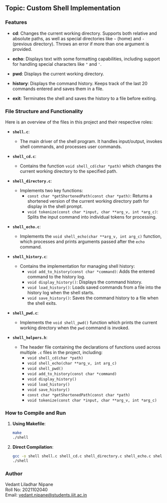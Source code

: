 ## Topic: Custom Shell Implementation

### Features

- **cd**: Changes the current working directory. Supports both relative and absolute paths, as well as special directories like `~` (home) and `-` (previous directory). Throws an error if more than one argument is provided.
  
- **echo**: Displays text with some formatting capabilities, including support for handling special characters like `"` and `'`.

- **pwd**: Displays the current working directory.

- **history**: Displays the command history. Keeps track of the last 20 commands entered and saves them in a file.

- **exit**: Terminates the shell and saves the history to a file before exiting.

### File Structure and Functionality

Here is an overview of the files in this project and their respective roles:

- **`shell.c`**:
  - The main driver of the shell program. It handles input/output, invokes shell commands, and processes user commands.
  
- **`shell_cd.c`**:
  - Contains the function `void shell_cd(char *path)` which changes the current working directory to the specified path.
  
- **`shell_directory.c`**:
  - Implements two key functions:
    - `const char *getShortenedPath(const char *path)`: Returns a shortened version of the current working directory path for display in the shell prompt.
    - `void tokenize(const char *input, char **arg_v, int *arg_c)`: Splits the input command into individual tokens for processing.
  
- **`shell_echo.c`**:
  - Implements the `void shell_echo(char **arg_v, int arg_c)` function, which processes and prints arguments passed after the `echo` command.

- **`shell_history.c`**:
  - Contains the implementation for managing shell history:
    - `void add_to_history(const char *command)`: Adds the entered command to the history log.
    - `void display_history()`: Displays the command history.
    - `void load_history()`: Loads saved commands from a file into the history log when the shell starts.
    - `void save_history()`: Saves the command history to a file when the shell exits.
    
- **`shell_pwd.c`**:
  - Implements the `void shell_pwd()` function which prints the current working directory when the `pwd` command is invoked.

- **`shell_helpers.h`**:
  - The header file containing the declarations of functions used across multiple `.c` files in the project, including:
    - `void shell_cd(char *path)`
    - `void shell_echo(char **arg_v, int arg_c)`
    - `void shell_pwd()`
    - `void add_to_history(const char *command)`
    - `void display_history()`
    - `void load_history()`
    - `void save_history()`
    - `const char *getShortenedPath(const char *path)`
    - `void tokenize(const char *input, char **arg_v, int *arg_c)`

### How to Compile and Run

1. **Using Makefile**:
    ```bash
    make
    ./shell
    ```

2. **Direct Compilation**:
    ```bash
    gcc -o shell shell.c shell_cd.c shell_directory.c shell_echo.c shell_history.c shell_pwd.c
    ./shell
    ```

### Author
Vedant Liladhar Nipane  
Roll No: 2021102040  
Email: vedant.nipane@students.iiit.ac.in
